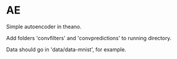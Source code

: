 # AE

Simple autoencoder in theano.

Add folders 'convfilters' and 'convpredictions' to running directory.

Data should go in 'data/data-mnist', for example.
